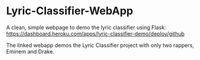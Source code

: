 # Lyric-Classifier-WebApp

A clean, simple webpage to demo the lyric classifier using Flask:
https://dashboard.heroku.com/apps/lyric-classifier-demo/deploy/github

The linked webapp demos the Lyric Classifier project with only two rappers, Eminem and Drake. 



